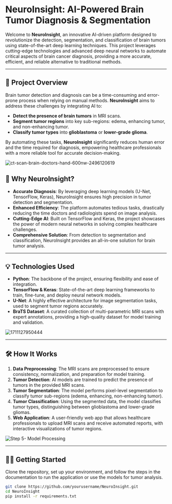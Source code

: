 # NeuroInsight: AI-Powered Brain Tumor Diagnosis & Segmentation

Welcome to **NeuroInsight**, an innovative AI-driven platform designed to revolutionize the detection, segmentation, and classification of brain tumors using state-of-the-art deep learning techniques. This project leverages cutting-edge technologies and advanced deep neural networks to automate critical aspects of brain cancer diagnosis, providing a more accurate, efficient, and reliable alternative to traditional methods.

---

## 🚀 **Project Overview**
Brain tumor detection and diagnosis can be a time-consuming and error-prone process when relying on manual methods. **NeuroInsight** aims to address these challenges by integrating AI to:
- **Detect the presence of brain tumors** in MRI scans.
- **Segment tumor regions** into key sub-regions: edema, enhancing tumor, and non-enhancing tumor.
- **Classify tumor types** into **glioblastoma** or **lower-grade glioma**.

By automating these tasks, **NeuroInsight** significantly reduces human error and the time required for diagnosis, empowering healthcare professionals with a more reliable tool for accurate decision-making.

![ct-scan-brain-doctors-hand-600nw-2496120619](https://github.com/user-attachments/assets/1fa7b52c-7914-40ed-9dc4-6070b55eea59)

## 🧠 **Why NeuroInsight?**
- **Accurate Diagnosis**: By leveraging deep learning models (U-Net, TensorFlow, Keras), NeuroInsight ensures high precision in tumor detection and segmentation.
- **Enhanced Efficiency**: The platform automates tedious tasks, drastically reducing the time doctors and radiologists spend on image analysis.
- **Cutting-Edge AI**: Built on TensorFlow and Keras, the project showcases the power of modern neural networks in solving complex healthcare challenges.
- **Comprehensive Solution**: From detection to segmentation and classification, NeuroInsight provides an all-in-one solution for brain tumor analysis.

---

## 💡 **Technologies Used**
- **Python**: The backbone of the project, ensuring flexibility and ease of integration.
- **TensorFlow & Keras**: State-of-the-art deep learning frameworks to train, fine-tune, and deploy neural network models.
- **U-Net**: A highly effective architecture for image segmentation tasks, used to segment tumor regions accurately.
- **BraTS Dataset**: A curated collection of multi-parametric MRI scans with expert annotations, providing a high-quality dataset for model training and validation.

![1711127950444](https://github.com/user-attachments/assets/5474390e-f6ee-454c-9017-5bd34e4ef453)

---

## 🛠️ **How It Works**
1. **Data Preprocessing**: The MRI scans are preprocessed to ensure consistency, normalization, and preparation for model training.
2. **Tumor Detection**: AI models are trained to predict the presence of tumors in the provided MRI scans.
3. **Tumor Segmentation**: The model performs pixel-level segmentation to classify tumor sub-regions (edema, enhancing, non-enhancing tumor).
4. **Tumor Classification**: Using the segmented data, the model classifies tumor types, distinguishing between glioblastoma and lower-grade gliomas.
5. **Web Application**: A user-friendly web app that allows healthcare professionals to upload MRI scans and receive automated reports, with interactive visualizations of tumor regions.

![Step 5- Model Processing](https://github.com/user-attachments/assets/853e3e55-980f-4841-b803-a71faf467e3f)

---

## 👨‍💻 **Getting Started**
Clone the repository, set up your environment, and follow the steps in the documentation to run the application or use the models for tumor analysis.

```bash
git clone https://github.com/yourusername/NeuroInsight.git
cd NeuroInsight
pip install -r requirements.txt
